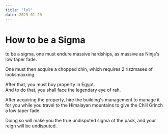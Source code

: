 ```yaml
---
title: "lol"
date: 2025-01-20
---
```

# How to be a Sigma
to be a sigma, one must endure massive hardships, as massive as Ninja's low taper fade.

One must then acquire a chopped chin, which requires 2 rizzmases of looksmaxxing.

After that, you must buy property in Egypt.  
And to do that, you shall face the legendary eye of rah.

After acquiring the property, hire the building's management to manage it for you while you travel to the Himalayan mountains to give the Chill Grinch a low taper fade.

Doing so will make you the true undisputed sigma of the pack, and your reign will be undisputed.
